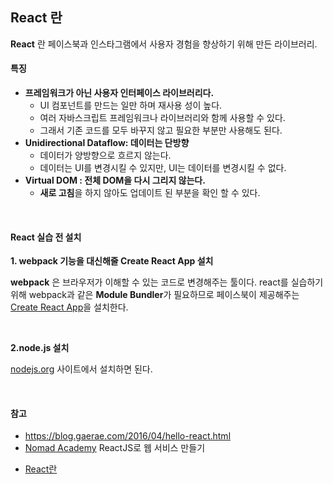 ## React 란


**React** 란 페이스북과 인스타그램에서 사용자 경험을 향상하기 위해 만든 라이브러리.

#### 특징

* **프레임워크가 아닌 사용자 인터페이스 라이브러리다.**
    * UI 컴포넌트를 만드는 일만 하며 재사용 성이 높다.
    * 여러 자바스크립트 프레임워크나 라이브러리와 함께 사용할 수 있다.
    * 그래서 기존 코드를 모두 바꾸지 않고 필요한 부분만 사용해도 된다.
&nbsp;
* **Unidirectional Dataflow: 데이터는 단방향**
    * 데이터가 양방향으로 흐르지 않는다.
    * 데이터는 UI를 변경시킬 수 있지만, UI는 데이터를 변경시킬 수 없다.
&nbsp;
* **Virtual DOM : 전체 DOM을 다시 그리지 않는다.**
  * **새로 고침**을 하지 않아도 업데이트 된 부분을 확인 할 수 있다.

&nbsp;
#### React 실습 전 설치

**1. webpack 기능을 대신해줄 Create React App 설치**

  **webpack** 은 브라우저가 이해할 수 있는 코드로 변경해주는 툴이다.
  react를 실습하기 위해 webpack과 같은 **Module Bundler**가 필요하므로 페이스북이 제공해주는 [Create React App](https://github.com/facebook/create-react-app)을 설치한다.

<br>

**2.node.js 설치**

[nodejs.org](https://nodejs.org/ko/) 사이트에서 설치하면 된다.

&nbsp;

#### 참고
* https://blog.gaerae.com/2016/04/hello-react.html
* [Nomad Academy](https://academy.nomadcoders.co/p/reactjs-fundamentals) ReactJS로 웹 서비스 만들기




- [React란](#react-란)
